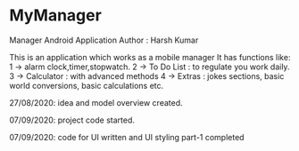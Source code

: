 # MyManager
Manager Android Application
Author : Harsh Kumar

This is an application which works as a mobile manager 
It has functions like:
1 -> alarm clock,timer,stopwatch.
2 -> To Do List : to regulate you work daily.
3 -> Calculator : with advanced methods
4 -> Extras : jokes sections, basic world conversions, basic calculations etc.


27/08/2020:
idea and model overview created.

07/09/2020:
project code started.

07/09/2020:
code for UI written and UI styling part-1 completed
